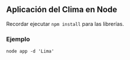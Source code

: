 ## Aplicación del Clima en Node

Recordar ejecutar ```npm install``` para las librerías.

### Ejemplo
```
node app -d 'Lima'
```

